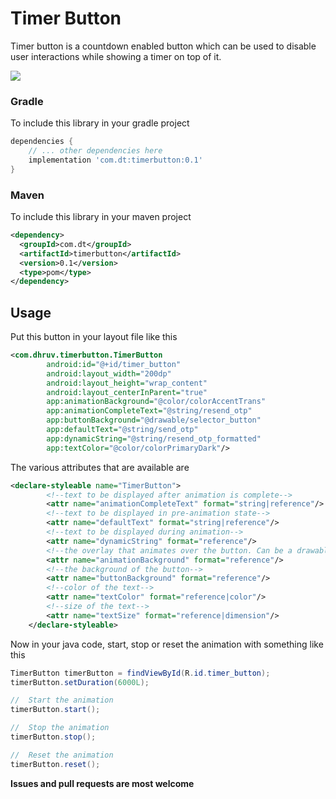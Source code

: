 # Timer Button

Timer button is a countdown enabled button which can be used to disable user interactions while showing
a timer on top of it.


![](https://dl2.pushbulletusercontent.com/FC3WGsT0Z3zWRJVyV7rjdehhQ1SLzEQM/Screen%20Shot%202018-07-14%20at%2019.17.05.png)


### Gradle
To include this library in your gradle project
```groovy
dependencies {
	// ... other dependencies here
    implementation 'com.dt:timerbutton:0.1'
}
``` 

### Maven
To include this library in your maven project
```xml
<dependency>
  <groupId>com.dt</groupId>
  <artifactId>timerbutton</artifactId>
  <version>0.1</version>
  <type>pom</type>
</dependency>
```

## Usage

Put this button in your layout file like this

```xml
<com.dhruv.timerbutton.TimerButton
        android:id="@+id/timer_button"
        android:layout_width="200dp"
        android:layout_height="wrap_content"
        android:layout_centerInParent="true"
        app:animationBackground="@color/colorAccentTrans"
        app:animationCompleteText="@string/resend_otp"
        app:buttonBackground="@drawable/selector_button"
        app:defaultText="@string/send_otp"
        app:dynamicString="@string/resend_otp_formatted"
        app:textColor="@color/colorPrimaryDark"/>
```

The various attributes that are available are

```xml
<declare-styleable name="TimerButton">
        <!--text to be displayed after animation is complete-->
        <attr name="animationCompleteText" format="string|reference"/>
        <!--text to be displayed in pre-animation state-->
        <attr name="defaultText" format="string|reference"/>
        <!--text to be displayed during animation-->
        <attr name="dynamicString" format="reference"/>
        <!--the overlay that animates over the button. Can be a drawable, a gradient, etc-->
        <attr name="animationBackground" format="reference"/>
        <!--the background of the button-->
        <attr name="buttonBackground" format="reference"/>
        <!--color of the text-->
        <attr name="textColor" format="reference|color"/>
        <!--size of the text-->
        <attr name="textSize" format="reference|dimension"/>
    </declare-styleable>
```

Now in your java code, start, stop or reset the animation with something like this

```java
TimerButton timerButton = findViewById(R.id.timer_button);
timerButton.setDuration(6000L);

//  Start the animation
timerButton.start();

//  Stop the animation
timerButton.stop();

//  Reset the animation
timerButton.reset();
```

**Issues and pull requests are most welcome**
